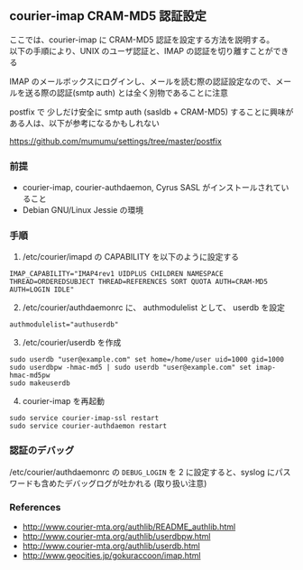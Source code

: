 ## courier-imap CRAM-MD5 認証設定

ここでは、courier-imap に CRAM-MD5 認証を設定する方法を説明する。  
以下の手順により、UNIX のユーザ認証と、IMAP の認証を切り離すことができる

IMAP のメールボックスにログインし、メールを読む際の認証設定なので、メールを送る際の認証(smtp auth) とは全く別物であることに注意

postfix で 少しだけ安全に smtp auth (sasldb + CRAM-MD5) することに興味がある人は、以下が参考になるかもしれない

https://github.com/mumumu/settings/tree/master/postfix

### 前提

- courier-imap, courier-authdaemon, Cyrus SASL がインストールされていること
- Debian GNU/Linux Jessie の環境

### 手順

1. /etc/courier/imapd の CAPABILITY を以下のように設定する

```
IMAP_CAPABILITY="IMAP4rev1 UIDPLUS CHILDREN NAMESPACE THREAD=ORDEREDSUBJECT THREAD=REFERENCES SORT QUOTA AUTH=CRAM-MD5 AUTH=LOGIN IDLE"
```

2. /etc/courier/authdaemonrc に、 authmodulelist として、 userdb を設定

```
authmodulelist="authuserdb"
```

3. /etc/courier/userdb を作成

```
sudo userdb "user@example.com" set home=/home/user uid=1000 gid=1000
sudo userdbpw -hmac-md5 | sudo userdb "user@example.com" set imap-hmac-md5pw
sudo makeuserdb
```

4. courier-imap を再起動

```
sudo service courier-imap-ssl restart
sudo service courier-authdaemon restart
```

### 認証のデバッグ

/etc/courier/authdaemonrc の `DEBUG_LOGIN` を 2 に設定すると、syslog にパスワードも含めたデバッグログが吐かれる (取り扱い注意)

### References

- http://www.courier-mta.org/authlib/README_authlib.html
- http://www.courier-mta.org/authlib/userdbpw.html
- http://www.courier-mta.org/authlib/userdb.html
- http://www.geocities.jp/gokuraccoon/imap.html
